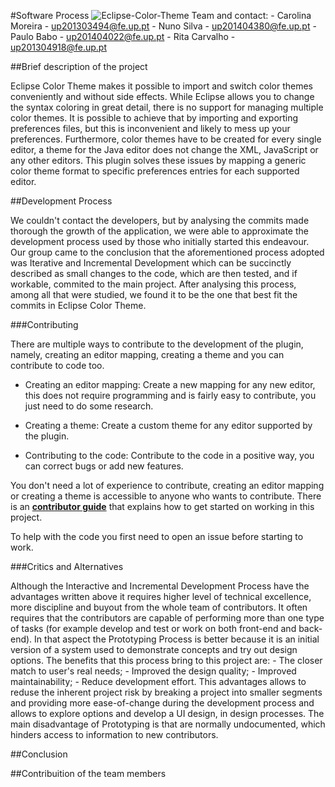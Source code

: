 #Software Process
![Eclipse-Color-Theme](http://p2.pdt-extensions.org/images/colorthemes/screenshot.png)
Team and contact:
    - Carolina Moreira - up201303494@fe.up.pt
    - Nuno Silva - up201404380@fe.up.pt
    - Paulo Babo - up201404022@fe.up.pt
    - Rita Carvalho - up201304918@fe.up.pt

##Brief description of the project

Eclipse Color Theme makes it possible to import and switch color themes conveniently and without side effects.
While Eclipse allows you to change the syntax coloring in great detail, there is no support for managing multiple color themes. 
It is possible to achieve that by importing and exporting preferences files, but this is inconvenient and likely to mess up your preferences. Furthermore, color themes have to be created for every single editor, a theme for the Java editor does not change the XML, JavaScript or any other editors. This plugin solves these issues by mapping a generic color theme format to specific preferences entries for each supported editor.

##Development Process

We couldn't contact the developers, but by analysing the commits made thorough the growth of the application, we were able to approximate the development process used by those who initially started this endeavour.
Our group came to the conclusion that the aforementioned process adopted was Iterative and Incremental Development which can be succinctly described as small changes to the code, which are then tested, and if workable, commited to the main project. 
After analysing this process, among all that were studied, we found it to be the one that best fit the commits in Eclipse Color Theme. 


###Contributing

There are multiple ways to contribute to the development of the plugin, namely, creating an editor mapping, creating a theme and you can contribute to code too.

* Creating an editor mapping:
	Create a new mapping for any new editor, this does not require programming and is fairly easy to contribute, you just need to do some research.

* Creating a theme:
	Create a custom theme for any editor supported by the plugin.
	
* Contributing to the code:
	Contribute to the code in a positive way, you can correct bugs or add new features.

You don't need a lot of experience to contribute, creating an editor mapping or creating a theme is accessible to anyone who wants to contribute. There is an [**contributor guide**](https://github.com/eclipse-color-theme/eclipse-color-theme/wiki/Contributing) that explains how to get started on working in this project.

To help with the code you first need to open an issue before starting to work.


###Critics and Alternatives

Although the Interactive and Incremental Development Process have the advantages written above it requires higher level of technical excellence, more discipline and buyout from the whole team of contributors. It often requires that the contributors are capable of performing more than one type of tasks (for example develop and test or work on both front-end and back-end).
In that aspect the Prototyping Process is better because it is an initial version of a system used to demonstrate concepts and try out design options. 
The benefits that this process bring to this project are:
    - The closer match to user's real needs;
    - Improved the design quality;
    - Improved maintainability;
    - Reduce development effort.
This advantages allows to reduse the inherent project risk by breaking a project into smaller segments and providing more ease-of-change during the development process and allows to explore options and develop a UI design, in design processes. The main disadvantage of Prototyping is that are normally undocumented, which hinders access to information to new contributors.

##Conclusion

##Contribuition of the team members


	



